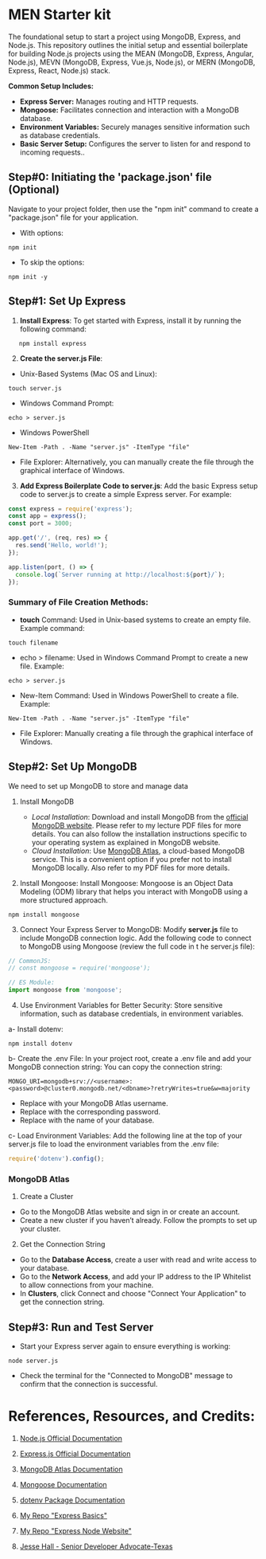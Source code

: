 # MEN Starter kit
The foundational setup to start a project using MongoDB, Express, and Node.js.
This repository outlines the initial setup and essential boilerplate for building Node.js projects using the MEAN (MongoDB, Express, Angular, Node.js), MEVN (MongoDB, Express, Vue.js, Node.js), or MERN (MongoDB, Express, React, Node.js) stack.

**Common Setup Includes:**
- **Express Server:** Manages routing and HTTP requests.
- **Mongoose:** Facilitates connection and interaction with a MongoDB database.
- **Environment Variables:** Securely manages sensitive information such as database credentials.
- **Basic Server Setup:** Configures the server to listen for and respond to incoming requests..

## Step#0: Initiating the 'package.json' file (Optional)
Navigate to your project folder, then use the "npm init" command to create a "package.json" file for your application. 
- With options:
```
npm init
```
- To skip the options:
```
npm init -y
```

## Step#1: Set Up Express
1. **Install Express**:
   To get started with Express, install it by running the following command:
```
   npm install express
```

2. **Create the server.js File**:
- Unix-Based Systems (Mac OS and Linux):
```
touch server.js
```

- Windows Command Prompt:
```
echo > server.js
```

- Windows PowerShell
```
New-Item -Path . -Name "server.js" -ItemType "file"
```

- File Explorer: Alternatively, you can manually create the file through the graphical interface of Windows.

3. **Add Express Boilerplate Code to server.js**: 
Add the basic Express setup code to server.js to create a simple Express server. For example:

```js
const express = require('express');
const app = express();
const port = 3000;

app.get('/', (req, res) => {
  res.send('Hello, world!');
});

app.listen(port, () => {
  console.log(`Server running at http://localhost:${port}/`);
});
```

### Summary of File Creation Methods:
- **touch** Command: Used in Unix-based systems to create an empty file. 
Example command: 
```
touch filename
```
- echo > filename: Used in Windows Command Prompt to create a new file. Example: 
```
echo > server.js
```
- New-Item Command: Used in Windows PowerShell to create a file. Example: 
```
New-Item -Path . -Name "server.js" -ItemType "file"
```
- File Explorer: Manually creating a file through the graphical interface of Windows.

## Step#2: Set Up MongoDB
We need to set up MongoDB to store and manage data
1. Install MongoDB
    - *Local Installation*: Download and install MongoDB from the [official MongoDB website](https://www.mongodb.com/try/download/community). Please refer to my lecture PDF files for more details. You can also follow the installation instructions specific to your operating system as explained in MongoDB website.
    - *Cloud Installation*: Use [MongoDB Atlas](https://www.mongodb.com/products/platform/atlas-database), a cloud-based MongoDB service. This is a convenient option if you prefer not to install MongoDB locally. Also refer to my PDF files for more details.

2. Install Mongoose: Install Mongoose: Mongoose is an Object Data Modeling (ODM) library that helps you interact with MongoDB using a more structured approach.
```
npm install mongoose
```
3. Connect Your Express Server to MongoDB: Modify **server.js** file to include MongoDB connection logic. 
Add the following code to connect to MongoDB using Mongoose (review the full code in t he server.js file):
```js
// CommonJS:
// const mongoose = require('mongoose');

// ES Module:
import mongoose from 'mongoose';
```

4. Use Environment Variables for Better Security: Store sensitive information, such as database credentials, in environment variables.

a- Install dotenv:
```
npm install dotenv
```

b- Create the .env File: In your project root, create a .env file and add your MongoDB connection string:
You can copy the connection string:
```
MONGO_URI=mongodb+srv://<username>:<password>@cluster0.mongodb.net/<dbname>?retryWrites=true&w=majority
```
- Replace <username> with your MongoDB Atlas username.
- Replace <password> with the corresponding password.
- Replace <dbname> with the name of your database.

c- Load Environment Variables: Add the following line at the top of your server.js file to load the environment variables from the .env file:
```js
require('dotenv').config();
```

### MongoDB Atlas
1. Create a Cluster
  - Go to the MongoDB Atlas website and sign in or create an account.
  - Create a new cluster if you haven’t already. Follow the prompts to set up your cluster.
2. Get the Connection String
- Go to the **Database Access**, create a user with read and write access to your database.
- Go to the **Network Access**, and add your IP address to the IP Whitelist to allow connections from your machine.
- In **Clusters**, click Connect and choose "Connect Your Application" to get the connection string.

## Step#3: Run and Test Server
- Start your Express server again to ensure everything is working:
```
node server.js
```
- Check the terminal for the "Connected to MongoDB" message to confirm that the connection is successful.

# References, Resources, and Credits:
1. [Node.js Official Documentation](https://nodejs.org/en/docs/)

2. [Express.js Official Documentation](https://expressjs.com/)
    
3. [MongoDB Atlas Documentation](https://docs.atlas.mongodb.com/)

4. [Mongoose Documentation](https://mongoosejs.com/docs/guide.html)

5. [dotenv Package Documentation](https://github.com/motdotla/dotenv)

6. [My Repo "Express Basics"](https://github.com/anmarjarjees/express-basics)

7. [My Repo "Express Node Website"](https://github.com/anmarjarjees/express-node-website)
  
8. [Jesse Hall - Senior Developer Advocate-Texas](https://www.mongodb.com/developer/author/jesse-hall/)
